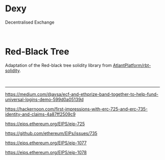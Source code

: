 # Dexy
Decentralised Exchange

<br />

# Red-Black Tree

Adaptation of the Red-black tree solidity library from [AtlantPlatform/rbt-solidity](https://github.com/AtlantPlatform/rbt-solidity).

<br />

<hr />

https://medium.com/@avsa/ecf-and-ethprize-band-together-to-help-fund-universal-logins-demo-599d0a05139d

https://hackernoon.com/first-impressions-with-erc-725-and-erc-735-identity-and-claims-4a87ff2509c9

https://eips.ethereum.org/EIPS/eip-725

https://github.com/ethereum/EIPs/issues/735

https://eips.ethereum.org/EIPS/eip-1077

https://eips.ethereum.org/EIPS/eip-1078

